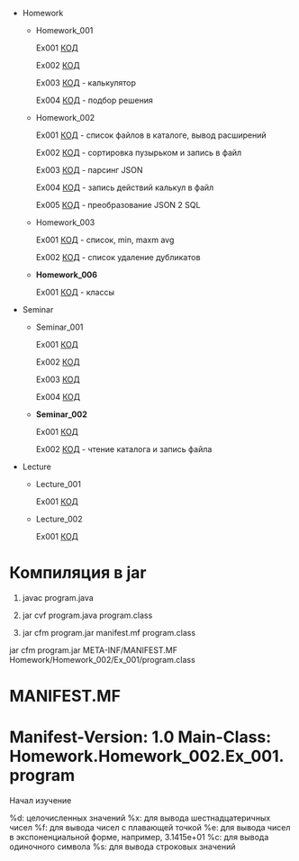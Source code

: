 - Homework
    - Homework_001
    
        Ex001 [КОД](/Homework/Homework_001/Ex_001/program.java)
        
        Ex002 [КОД](/Homework/Homework_001/Ex_002/program.java)
        
        Ex003 [КОД](/Homework/Homework_001/Ex_003/program.java) - калькулятор
        
        Ex004 [КОД](/Homework/Homework_001/Ex_004/program.java) - подбор решения

    - Homework_002

        Ex001 [КОД](/Homework/Homework_002/Ex_001/program.java) - список файлов в каталоге, вывод расширений

        Ex002 [КОД](/Homework/Homework_002/Ex_002/program.java) - сортировка пузырьком и запись в файл

        Ex003 [КОД](/Homework/Homework_002/Ex_003/program.java) - парсинг JSON

        Ex004 [КОД](/Homework/Homework_002/Ex_004/program.java) - запись действий калькул в файл

        Ex005 [КОД](/Homework/Homework_002/Ex_005/program.java) - преобразование JSON 2 SQL

    - Homework_003

        Ex001 [КОД](/Homework/Homework_003/Ex_001/program.java) - список, min, maxm avg

        Ex002 [КОД](/Homework/Homework_003/Ex_002/program.java) - список удаление дубликатов

    - **Homework_006**

        Ex001 [КОД](/Homework/Homework_006/program.java) - классы


- Seminar

    - Seminar_001

        Ex001 [КОД](/Seminar/Seminar_001/Seminar1.java)

        Ex002 [КОД](/Seminar/Seminar_001/Seminar2.java)

        Ex003 [КОД](/Seminar/Seminar_001/Seminar3.java)

        Ex004 [КОД](/Seminar/Seminar_001/Seminar4.java)
    
    - **Seminar_002**

        Ex001 [КОД](/Seminar/Seminar_002/program.java)
        
        Ex002 [КОД](/Seminar/Seminar_002/program1.java) - чтение каталога и запись файла

- Lecture

    - Lecture_001

        Ex001 [КОД](/Lecture/Lecture_001/)

    - Lecture_002

        Ex001 [КОД](/Lecture/Lecture_002/)


**Компиляция в jar**
===
1) javac program.java

2) jar cvf program.java program.class 

3) jar cfm program.jar manifest.mf program.class

jar cfm program.jar META-INF/MANIFEST.MF Homework/Homework_002/Ex_001/program.class

**MANIFEST.MF**
======
Manifest-Version: 1.0
Main-Class: Homework.Homework_002.Ex_001.program
======


Начал изучение

%d: целочисленных значений
%x: для вывода шестнадцатеричных чисел
%f: для вывода чисел с плавающей точкой
%e: для вывода чисел в экспоненциальной форме,
например, 3.1415e+01
%c: для вывода одиночного символа
%s: для вывода строковых значений
